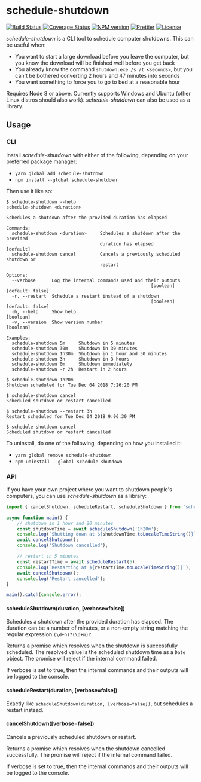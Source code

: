 # schedule-shutdown

[![Build Status][travis-image]][travis-url] [![Coverage Status][codecov-image]][codecov-url] [![NPM version][npm-image]][npm-url] [![Prettier][prettier-image]][prettier-url] [![License][license-image]][license-url]

_schedule-shutdown_ is a CLI tool to schedule computer shutdowns. This can be useful when:

-   You want to start a large download before you leave the computer, but you know the download will be finished well before you get back
-   You already know the command `shutdown.exe /s /t <seconds>`, but you can't be bothered converting 2 hours and 47 minutes into seconds
-   You want something to force you to go to bed at a reasonable hour

Requires Node 8 or above. Currently supports Windows and Ubuntu (other Linux distros should also work). _schedule-shutdown_ can also be used as a library.

## Usage

### CLI

Install _schedule-shutdown_ with either of the following, depending on your preferred package manager:

-   `yarn global add schedule-shutdown`
-   `npm install --global schedule-shutdown`

Then use it like so:

```console
$ schedule-shutdown --help
schedule-shutdown <duration>

Schedules a shutdown after the provided duration has elapsed

Commands:
  schedule-shutdown <duration>     Schedules a shutdown after the provided
                                   duration has elapsed                [default]
  schedule-shutdown cancel         Cancels a previously scheduled shutdown or
                                   restart

Options:
  --verbose      Log the internal commands used and their outputs
                                                      [boolean] [default: false]
  -r, --restart  Schedule a restart instead of a shutdown
                                                      [boolean] [default: false]
  -h, --help     Show help                                             [boolean]
  -v, --version  Show version number                                   [boolean]

Examples:
  schedule-shutdown 5m     Shutdown in 5 minutes
  schedule-shutdown 30m    Shutdown in 30 minutes
  schedule-shutdown 1h30m  Shutdown in 1 hour and 30 minutes
  schedule-shutdown 3h     Shutdown in 3 hours
  schedule-shutdown 0m     Shutdown immediately
  schedule-shutdown -r 2h  Restart in 2 hours

$ schedule-shutdown 1h20m
Shutdown scheduled for Tue Dec 04 2018 7:26:20 PM

$ schedule-shutdown cancel
Scheduled shutdown or restart cancelled

$ schedule-shutdown --restart 3h
Restart scheduled for Tue Dec 04 2018 9:06:30 PM

$ schedule-shutdown cancel
Scheduled shutdown or restart cancelled
```

To uninstall, do one of the following, depending on how you installed it:

-   `yarn global remove schedule-shutdown`
-   `npm uninstall --global schedule-shutdown`

### API

If you have your own project where you want to shutdown people's computers, you can use _schedule-shutdown_ as a library:

```typescript
import { cancelShutdown, scheduleRestart, scheduleShutdown } from 'schedule-shutdown';

async function main() {
    // shutdown in 1 hour and 20 minutes
    const shutdownTime = await scheduleShutdown('1h20m');
    console.log(`Shutting down at ${shutdownTime.toLocaleTimeString()}`);
    await cancelShutdown();
    console.log('Shutdown cancelled');

    // restart in 5 minutes
    const restartTime = await scheduleRestart(5);
    console.log(`Restarting at ${restartTime.toLocaleTimeString()}`);
    await cancelShutdown();
    console.log('Restart cancelled');
}

main().catch(console.error);
```

#### scheduleShutdown(duration, [verbose=false])

Schedules a shutdown after the provided duration has elapsed. The duration can be a number of minutes, or a non-empty string matching the regular expression `(\d+h)?(\d+m)?`.

Returns a promise which resolves when the shutdown is successfully scheduled. The resolved value is the scheduled shutdown time as a `Date` object. The promise will reject if the internal command failed.

If verbose is set to true, then the internal commands and their outputs will be logged to the console.

#### scheduleRestart(duration, [verbose=false])

Exactly like `scheduleShutdown(duration, [verbose=false])`, but schedules a restart instead.

#### cancelShutdown([verbose=false])

Cancels a previously scheduled shutdown or restart.

Returns a promise which resolves when the shutdown cancelled successfully. The promise will reject if the internal command failed.

If verbose is set to true, then the internal commands and their outputs will be logged to the console.

[travis-image]: https://img.shields.io/travis/com/Shingyx/schedule-shutdown/master.svg?style=flat-square
[travis-url]: https://travis-ci.com/Shingyx/schedule-shutdown
[codecov-image]: https://img.shields.io/codecov/c/github/Shingyx/schedule-shutdown/master.svg?style=flat-square
[codecov-url]: https://codecov.io/gh/Shingyx/schedule-shutdown
[npm-image]: https://img.shields.io/npm/v/schedule-shutdown.svg?style=flat-square
[npm-url]: https://www.npmjs.com/package/schedule-shutdown
[prettier-image]: https://img.shields.io/badge/code_style-prettier-ff69b4.svg?style=flat-square
[prettier-url]: https://github.com/prettier/prettier
[license-image]: https://img.shields.io/github/license/Shingyx/schedule-shutdown.svg?style=flat-square
[license-url]: https://github.com/Shingyx/schedule-shutdown/blob/master/LICENSE.md
